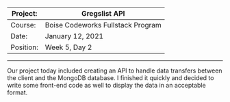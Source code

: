 | Project:  | Gregslist API                     |
|-----------|-----------------------------------|
| Course:   | Boise Codeworks Fullstack Program |
| Date:     | January 12, 2021                  |
| Position: | Week 5, Day 2                     |

<hr/>

Our project today included creating an API to handle data transfers between the client and the MongoDB database. I finished it quickly and decided to write some front-end code as well to display the data in an acceptable format.